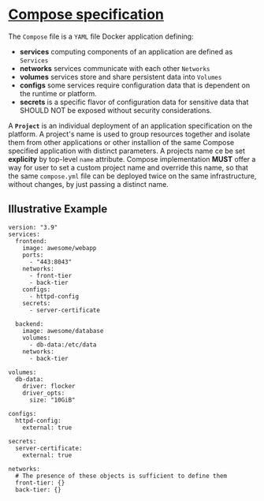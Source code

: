 # [Compose specification](https://docs.docker.com/compose/compose-file/)

The `Compose` file is a `YAML` file Docker application defining:
+ **services** computing components of an application are defined as `Services`
+ **networks** services communicate with each other `Networks`
+ **volumes** services store and share persistent data into `Volumes`
+ **configs** some services require configuration data that is dependent on the runtime or platform.
+ **secrets** is a specific flavor of configuration data for sensitive data that SHOULD NOT be exposed without security considerations.

A **`Project`** is an individual deployment of an application specification on the platform. A project's name is used to group resources together and isolate them from other applications or other installion of the same Compose specified application with distinct parameters. A projects name ce be set **explicity** by top-level `name` attribute. Compose implementation **MUST** offer a way for user to set a custom project name and override this name, so that the same `compose.yml` file can be deployed twice on the same infrastructure, without changes, by just passing a distinct name.

## Illustrative Example

```
version: "3.9"
services:
  frontend:
    image: awesome/webapp
    ports:
      - "443:8043"
    networks:
      - front-tier
      - back-tier
    configs:
      - httpd-config
    secrets:
      - server-certificate

  backend:
    image: awesome/database
    volumes:
      - db-data:/etc/data
    networks:
      - back-tier

volumes:
  db-data:
    driver: flocker
    driver_opts:
      size: "10GiB"

configs:
  httpd-config:
    external: true

secrets:
  server-certificate:
    external: true

networks:
  # The presence of these objects is sufficient to define them
  front-tier: {}
  back-tier: {}
```
